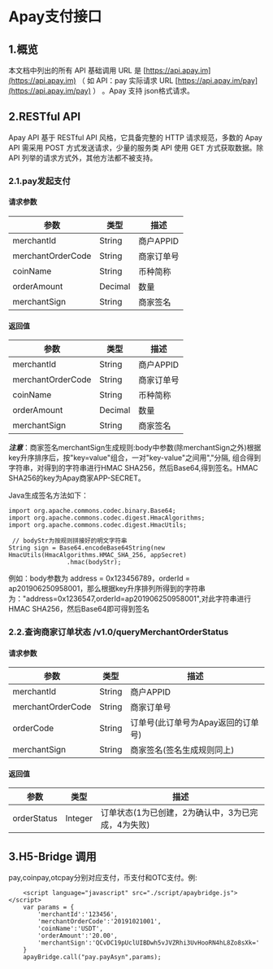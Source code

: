 # Apay支付接口 #

## 1.概览 ##
本文档中列出的所有 API 基础调用 URL 是 [https://api.apay.im](https://api.apay.im) （ 如 API：pay 实际请求 URL [https://api.apay.im/pay](https://api.apay.im/pay) ） 。Apay 支持 json格式请求。

## 2.RESTful API ##

Apay API 基于 RESTful API 风格，它具备完整的 HTTP 请求规范，多数的 Apay API 需采用 POST 方式发送请求，少量的服务类 API 使用 GET 方式获取数据。除 API 列举的请求方式外，其他方法都不被支持。

### 2.1.pay发起支付 ###

#### 请求参数 ####
| 参数 | 类型 | 描述 |
| - | - | - |
| merchantId | String | 商户APPID |
| merchantOrderCode| String | 商家订单号 |
| coinName | String | 币种简称 |
| orderAmount | Decimal | 数量 |
| merchantSign | String | 商家签名 |

#### 返回值 ####

| 参数 | 类型 | 描述 |
| - | - | - |
| merchantId | String | 商户APPID |
| merchantOrderCode| String | 商家订单号 |
| coinName | String | 币种简称 |
| orderAmount | Decimal | 数量 |
| merchantSign | String | 商家签名 |

***注意***：商家签名merchantSign生成规则:body中参数(除merchantSign之外)根据key升序排序后，按"key=value"组合，一对"key-value"之间用","分隔,
组合得到字符串，对得到的字符串进行HMAC 
SHA256，然后Base64,得到签名。HMAC SHA256的key为Apay商家APP-SECRET。

Java生成签名方法如下：

```
import org.apache.commons.codec.binary.Base64;
import org.apache.commons.codec.digest.HmacAlgorithms;
import org.apache.commons.codec.digest.HmacUtils;

 // bodyStr为按规则拼接好的明文字符串
String sign = Base64.encodeBase64String(new HmacUtils(HmacAlgorithms.HMAC_SHA_256, appSecret)
                .hmac(bodyStr);                
```

例如：body参数为 address = 0x123456789，orderId = ap201906250958001，那么根据key升序排列所得到的字符串为："address=0x1236547,orderId=ap201906250958001",对此字符串进行HMAC SHA256，然后Base64即可得到签名

### 2.2.查询商家订单状态 /v1.0/queryMerchantOrderStatus ###

#### 请求参数 ####
| 参数 | 类型 | 描述 |
| - | - | - |
| merchantId | String | 商户APPID |
| merchantOrderCode| String | 商家订单号 |
| orderCode | String | 订单号(此订单号为Apay返回的订单号) |
| merchantSign | String | 商家签名(签名生成规则同上) |

#### 返回值 ####

| 参数 | 类型 | 描述 |
| - | - | - |
| orderStatus | Integer | 订单状态(1为已创建，2为确认中，3为已完成，4为失败) |

## 3.H5-Bridge 调用 ##

pay,coinpay,otcpay分别对应支付，币支付和OTC支付。例:
``` 
	<script language="javascript" src="./script/apaybridge.js"></script>
	var params = {
		'merchantId':'123456',
		'merchantOrderCode':'20191021001',
		'coinName':'USDT',
		'orderAmount':'20.00',
		'merchantSign':'QCvDC19pUclUIBDwh5vJVZRhi3UvHooRN4hL8Zo8sXk='
	}
	apayBridge.call("pay.payAsyn",params);
```